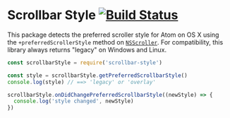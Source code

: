 # Scrollbar Style [![Build Status](https://travis-ci.org/atom/scrollbar-style.svg?branch=master)](https://travis-ci.org/atom/scrollbar-style)

This package detects the preferred scroller style for Atom on OS X using the
`+preferredScrollerStyle` method on [`NSScroller`][ns-scroller]. For
compatibility, this library always returns "legacy" on Windows and Linux.

```javascript
const scrollbarStyle = require('scrollbar-style')

const style = scrollbarStyle.getPreferredScrollbarStyle()
console.log(style) // ==> 'legacy' or 'overlay'

scrollbarStyle.onDidChangePreferredScrollbarStyle((newStyle) => {
  console.log('style changed', newStyle)
})
```

[ns-scroller]: https://developer.apple.com/library/mac/documentation/Cocoa/Reference/ApplicationKit/Classes/NSScroller_Class/Reference/Reference.html

